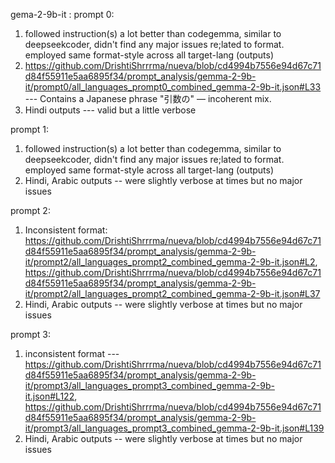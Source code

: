 
gema-2-9b-it : prompt 0:
1. followed instruction(s) a lot better than codegemma, similar to deepseekcoder, didn't find any major issues re;lated to format. employed same format-style across all target-lang (outputs)
2. https://github.com/DrishtiShrrrma/nueva/blob/cd4994b7556e94d67c71d84f55911e5aa6895f34/prompt_analysis/gemma-2-9b-it/prompt0/all_languages_prompt0_combined_gemma-2-9b-it.json#L33 --- Contains a Japanese phrase "引数の" — incoherent mix.
3. Hindi outputs --- valid but a little verbose


prompt 1:
1. followed instruction(s) a lot better than codegemma, similar to deepseekcoder, didn't find any major issues re;lated to format. employed same format-style across all target-lang (outputs)
2. Hindi, Arabic outputs -- were slightly verbose at times but no major issues

prompt 2: 
1. Inconsistent format: https://github.com/DrishtiShrrrma/nueva/blob/cd4994b7556e94d67c71d84f55911e5aa6895f34/prompt_analysis/gemma-2-9b-it/prompt2/all_languages_prompt2_combined_gemma-2-9b-it.json#L2, https://github.com/DrishtiShrrrma/nueva/blob/cd4994b7556e94d67c71d84f55911e5aa6895f34/prompt_analysis/gemma-2-9b-it/prompt2/all_languages_prompt2_combined_gemma-2-9b-it.json#L37
2. Hindi, Arabic outputs -- were slightly verbose at times but no major issues


prompt 3:
1. inconsistent format --- https://github.com/DrishtiShrrrma/nueva/blob/cd4994b7556e94d67c71d84f55911e5aa6895f34/prompt_analysis/gemma-2-9b-it/prompt3/all_languages_prompt3_combined_gemma-2-9b-it.json#L122, https://github.com/DrishtiShrrrma/nueva/blob/cd4994b7556e94d67c71d84f55911e5aa6895f34/prompt_analysis/gemma-2-9b-it/prompt3/all_languages_prompt3_combined_gemma-2-9b-it.json#L139
2. Hindi, Arabic outputs -- were slightly verbose at times but no major issues
